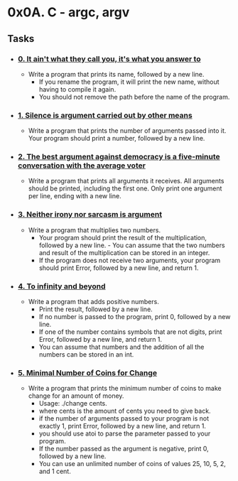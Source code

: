 # 0x0A. C - argc, argv
## **Tasks**
* ### [0. It ain't what they call you, it's what you answer to](./0-whatsmyname.c)
    * Write a program that prints its name, followed by a new line.
        - If you rename the program, it will print the new name, without having to compile it again.
        - You should not remove the path before the name of the program.
* ### [1. Silence is argument carried out by other means](./1-args.c)
    * Write a program that prints the number of arguments passed into it. Your program should print a number, followed by a new line.
* ### [2. The best argument against democracy is a five-minute conversation with the average voter](./2-args.c)
    * Write a program that prints all arguments it receives. All arguments should be printed, including the first one. Only print one argument per line, ending with a new line.
* ### [3. Neither irony nor sarcasm is argument](./3-mul.c)
    * Write a program that multiplies two numbers.
        - Your program should print the result of the multiplication, followed by a new line.        - You can assume that the two numbers and result of the multiplication can be stored in an integer.
        - If the program does not receive two arguments, your program should print Error, followed by a new line, and return 1.
* ### [4. To infinity and beyond](./4-add.c)
    * Write a program that adds positive numbers.
        - Print the result, followed by a new line.
        - If no number is passed to the program, print 0, followed by a new line.
        - If one of the number contains symbols that are not digits, print Error, followed by a new line, and return 1.
        - You can assume that numbers and the addition of all the numbers can be stored in an int.
* ### [5. Minimal Number of Coins for Change](./100-change.c)
    * Write a program that prints the minimum number of coins to make change for an amount of money.
        - Usage: ./change cents.
        - where cents is the amount of cents you need to give back.
        - if the number of arguments passed to your program is not exactly 1, print Error, followed by a new line, and return 1.
        - you should use atoi to parse the parameter passed to your program.
        - If the number passed as the argument is negative, print 0, followed by a new line.
        - You can use an unlimited number of coins of values 25, 10, 5, 2, and 1 cent.
